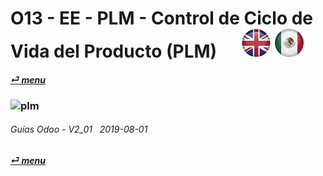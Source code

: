 # O13 - EE - PLM - Control de Ciclo de Vida del Producto (PLM) &nbsp;&nbsp;&nbsp;&nbsp; [![en-uk](/doc/img/en-uk_flag_button_small.png)](/en-uk/o13/ee/plm/en-uk-o13-ee-plm-plm-guides.md) [ ![es-mx](/doc/img/es-mx_flag_button_small.png)](/es-mx/o13/ee/plm/es-mx-o13-ee-plm-plm-guides.md)
#### [_&#x23CE; menu_](/es-mx/o13/ee/es-mx-o13-ee-guides-menu.md "Regresar al menúu de EE")  
### ![plm](/doc/img/plm.png)
	
###### Guías Odoo - V2_01 &nbsp; 2019-08-01  
**[_&#x23CE; menu_](/es-mx/o13/ee/es-mx-o13-ee-guides-menu.md)**  
